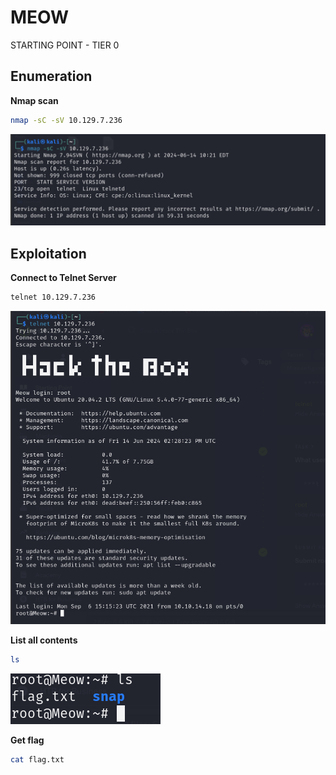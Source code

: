 # MEOW

STARTING POINT - TIER 0

## Enumeration

**Nmap scan**

```bash
nmap -sC -sV 10.129.7.236
```

![nmap](pics/nmap.png)

## Exploitation

**Connect to Telnet Server**

```bash
telnet 10.129.7.236
```

![telnet](pics/telnet.png)

**List all contents**

```bash
ls
```

![ls](pics/ls.png)

**Get flag**

```bash
cat flag.txt
```
